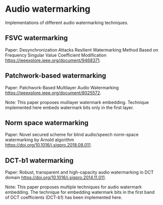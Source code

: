 # Audio watermarking
Implementations of different audio watermarking techniques.

## FSVC watermarking
Paper: Desynchronization Attacks Resilient Watermarking Method Based on Frequency Singular Value Coefficient Modification https://ieeexplore.ieee.org/document/9468371.

## Patchwork-based watermarking
Paper: Patchwork-Based Multilayer Audio Watermarking https://ieeexplore.ieee.org/document/8025572.

Note: This paper proposes mulilayer watermark embedding. Technique implemented here embeds watermark bits only in the first layer.

## Norm space watermarking

Paper: Novel secured scheme for blind audio/speech norm-space watermarking by Arnold algorithm https://doi.org/10.1016/j.sigpro.2018.08.011.

## DCT-b1 watermarking

Paper: Robust, transparent and high-capacity audio watermarking in DCT domain https://doi.org/10.1016/j.sigpro.2014.11.011.

Note: This paper proposes multiple techniques for audio watermark embedding. The technique for embedding watermark bits in the first band of DCT coefficients (DCT-b1) has been implemented here.
